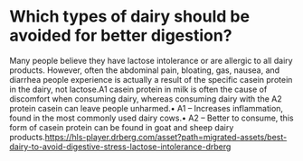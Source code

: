# Which types of dairy should be avoided for better digestion?

Many people believe they have lactose intolerance or are allergic to all dairy products. However, often the abdominal pain, bloating, gas, nausea, and diarrhea people experience is actually a result of the specific casein protein in the dairy, not lactose.A1 casein protein in milk is often the cause of discomfort when consuming dairy, whereas consuming dairy with the A2 protein casein can leave people unharmed.• A1 – Increases inflammation, found in the most commonly used dairy cows.• A2 – Better to consume, this form of casein protein can be found in goat and sheep dairy products.https://hls-player.drberg.com/asset?path=migrated-assets/best-dairy-to-avoid-digestive-stress-lactose-intolerance-drberg